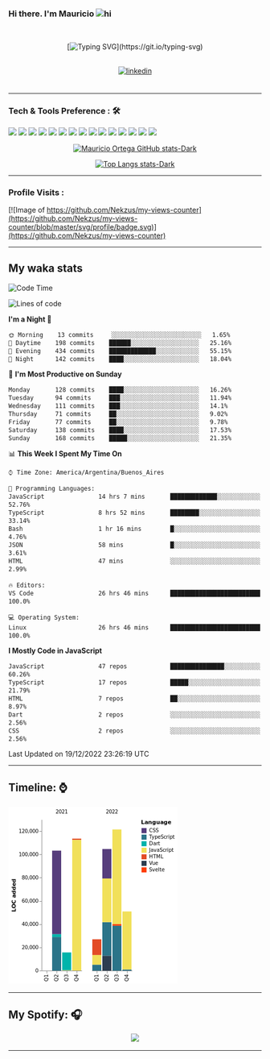 ### Hi there. I'm Mauricio <img src="https://user-images.githubusercontent.com/1303154/88677602-1635ba80-d120-11ea-84d8-d263ba5fc3c0.gif" width="28px" alt="hi">
<br /> 

<div align="center">
  
[![Typing SVG](https://readme-typing-svg.herokuapp.com?size=25&duration=7000&center=true&vCenter=true&width=650&height=40&lines=WELCOME!;My+name+is+Mauricio+Ortega...;I+am+a+Front-End+Developer...;I+hope+you+find+what+you+are+looking+for...;You+have+my+contact+information...;MAY+THE+FORCE+BE+WITH+YOU...)](https://git.io/typing-svg)

</div>
  
<br />

<div align="center">
  
<a href="https://www.linkedin.com/in/mauriciortega/" target="_blank">
<img src=https://img.shields.io/badge/linkedin-%231E77B5.svg?&style=for-the-badge&logo=linkedin&logoColor=white alt=linkedin style="margin-bottom: 5px;" />
</a>
  
</div>

<br />



<!--
**Nekzus/Nekzus** is a ✨ _special_ ✨ repository because its `README.md` (this file) appears on your GitHub profile.

Here are some ideas to get you started:

- 🔭 I’m currently working on ...
- 🌱 I’m currently learning ...
- 👯 I’m looking to collaborate on ...
- 🤔 I’m looking for help with ...
- 💬 Ask me about ...
- 📫 How to reach me: ...
- 😄 Pronouns: ...
- ⚡ Fun fact: ...
-->

---

### Tech & Tools Preference : 🛠

<img src = "https://img.shields.io/badge/-HTML5-E34F26?style=flat&logo=html5&logoColor=white"> <img src = "https://img.shields.io/badge/-CSS3-1572B6?style=flat&logo=css3&logoColor=white">
<img src="https://img.shields.io/badge/-Sass-cc6699?style=flat&logo=sass&logoColor=ffffff">
<img src="https://img.shields.io/badge/-Bootstrap-563D7C?style=flat&logo=bootstrap&logoColor=white">
<img src="https://img.shields.io/badge/-JavaScript-eed718?style=flat&logo=javascript&logoColor=ffffff">
<img src="https://img.shields.io/badge/-React-000000?style=flat&logo=react&logoColor=00c8ff">
<img src="https://img.shields.io/badge/-Next-000000?style=flat&logo=nextdotjs&logoColor=white">
<img src="http://img.shields.io/badge/-Vue-black?style=flat&logo=vuedotjs&logoColor=4FC08D">
<img src="http://img.shields.io/badge/-Flutter-black?style=flat&logo=flutter&logoColor=02569B">
<img src="https://img.shields.io/badge/-Node.js-3C873A?style=flat&logo=Node.js&logoColor=white">
<img src="http://img.shields.io/badge/-Git-F1502F?style=flat&logo=git&logoColor=FFFFFF">
<img src="http://img.shields.io/badge/-Github-000000?style=flat&logo=github&logoColor=FFFFFF">
<img src="https://img.shields.io/badge/-Firebase-FFA611?style=flat&logo=firebase&logoColor=FFFFFF">
<img src="http://img.shields.io/badge/-Vercel-black?style=flat&logo=vercel&logoColor=white">
<img src="http://img.shields.io/badge/-VS%20Code-007ACC?style=flat&logo=visual%20studio%20code&logoColor=white">


<div align="center">


[![Mauricio Ortega GitHub stats-Dark](https://github-readme-stats-nekzus.vercel.app/api?username=Nekzus&show_icons=true&theme=dark#gh-dark-mode-only)](https://github.com/Nekzus/github-readme-stats#gh-dark-mode-only)
  
[![Top Langs stats-Dark](https://github-readme-stats-nekzus.vercel.app/api/top-langs/?username=Nekzus&hide=css,html,less&layout=compact&title_color=fff&icon_color=79ff97&text_color=9f9f9f&bg_color=151515)](https://github.com/Nekzus/github-readme-stats#gh-dark-mode-only)

<!--
<picture>
<source 
  srcset="https://github-readme-stats-nekzus.vercel.app/api?username=Nekzus&show_icons=true&theme=dark"
  media="(prefers-color-scheme: dark)"
/>
<source
  srcset="https://github-readme-stats-nekzus.vercel.app/api?username=Nekzus&show_icons=true"
  media="(prefers-color-scheme: light), (prefers-color-scheme: no-preference)"
/>
<img src="https://github-readme-stats-nekzus.vercel.app/api?username=Nekzus&show_icons=true" />
</picture>

![Top Langs](https://github-readme-stats-nekzus.vercel.app/api/top-langs/?username=Nekzus&hide=css,html,less&layout=compact&title_color=fff&icon_color=79ff97&text_color=9f9f9f&bg_color=151515)
-->

</div>
  
---

### Profile Visits :
  
[![Image of https://github.com/Nekzus/my-views-counter](https://github.com/Nekzus/my-views-counter/blob/master/svg/profile/badge.svg)](https://github.com/Nekzus/my-views-counter)

---


## My waka stats
<!--START_SECTION:waka-->
![Code Time](http://img.shields.io/badge/Code%20Time-1%2C591%20hrs%2056%20mins-blue)

![Lines of code](https://img.shields.io/badge/From%20Hello%20World%20I%27ve%20Written-520%20Thousand%20lines%20of%20code-blue)

**I'm a Night 🦉** 

```text
🌞 Morning    13 commits     ░░░░░░░░░░░░░░░░░░░░░░░░░   1.65% 
🌆 Daytime    198 commits    ██████░░░░░░░░░░░░░░░░░░░   25.16% 
🌃 Evening    434 commits    █████████████░░░░░░░░░░░░   55.15% 
🌙 Night      142 commits    ████░░░░░░░░░░░░░░░░░░░░░   18.04%

```
📅 **I'm Most Productive on Sunday** 

```text
Monday       128 commits    ████░░░░░░░░░░░░░░░░░░░░░   16.26% 
Tuesday      94 commits     ███░░░░░░░░░░░░░░░░░░░░░░   11.94% 
Wednesday    111 commits    ███░░░░░░░░░░░░░░░░░░░░░░   14.1% 
Thursday     71 commits     ██░░░░░░░░░░░░░░░░░░░░░░░   9.02% 
Friday       77 commits     ██░░░░░░░░░░░░░░░░░░░░░░░   9.78% 
Saturday     138 commits    ████░░░░░░░░░░░░░░░░░░░░░   17.53% 
Sunday       168 commits    █████░░░░░░░░░░░░░░░░░░░░   21.35%

```


📊 **This Week I Spent My Time On** 

```text
⌚︎ Time Zone: America/Argentina/Buenos_Aires

💬 Programming Languages: 
JavaScript               14 hrs 7 mins       █████████████░░░░░░░░░░░░   52.76% 
TypeScript               8 hrs 52 mins       ████████░░░░░░░░░░░░░░░░░   33.14% 
Bash                     1 hr 16 mins        █░░░░░░░░░░░░░░░░░░░░░░░░   4.76% 
JSON                     58 mins             █░░░░░░░░░░░░░░░░░░░░░░░░   3.61% 
HTML                     47 mins             ░░░░░░░░░░░░░░░░░░░░░░░░░   2.99%

🔥 Editors: 
VS Code                  26 hrs 46 mins      █████████████████████████   100.0%

💻 Operating System: 
Linux                    26 hrs 46 mins      █████████████████████████   100.0%

```

**I Mostly Code in JavaScript** 

```text
JavaScript               47 repos            ███████████████░░░░░░░░░░   60.26% 
TypeScript               17 repos            █████░░░░░░░░░░░░░░░░░░░░   21.79% 
HTML                     7 repos             ██░░░░░░░░░░░░░░░░░░░░░░░   8.97% 
Dart                     2 repos             ░░░░░░░░░░░░░░░░░░░░░░░░░   2.56% 
CSS                      2 repos             ░░░░░░░░░░░░░░░░░░░░░░░░░   2.56%

```



 Last Updated on 19/12/2022 23:26:19 UTC
<!--END_SECTION:waka-->
---

## Timeline: ⌚

![Chart not found](https://raw.githubusercontent.com/Nekzus/Nekzus/master/charts/bar_graph.png)

---
## My Spotify: 🎧

<div align="center"><img src="https://spotify-github-profile.vercel.app/api/view?uid=11169970531&cover_image=true&theme=default" /></div>

---
